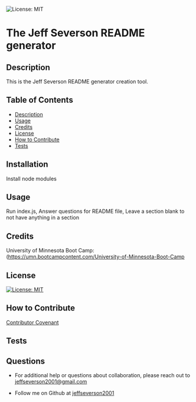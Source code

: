![License: MIT](https://img.shields.io/badge/License-MIT-yellow.svg)
  
  # The Jeff Severson README generator

  ## Description
  This is the Jeff Severson README generator creation tool.

  ## Table of Contents
  - [Description](#description)
  - [Usage](#usage) 
  - [Credits](#credits)   
  - [License](#license) 
  - [How to Contribute](#how-to-contribute)
  - [Tests](#tests)

  ## Installation
  Install node modules

  ## Usage
  Run index.js,  Answer questions for README file, Leave a section blank to not have anything in a section

  ## Credits
  University of Minnesota Boot Camp: (https://umn.bootcampcontent.com/University-of-Minnesota-Boot-Camp

  ## License
  [![License: MIT](https://img.shields.io/badge/License-MIT-yellow.svg)](https://opensource.org/licenses/MIT)

  ## How to Contribute
  [Contributor Covenant](https://www.contributor-covenant.org/)

  ## Tests
  

  ## Questions
  * For additional help or questions about collaboration, please reach out to jeffseverson2001@gmail.com
  
  * Follow me on Github at [jeffseverson2001](http://github.com/jeffseverson2001)
